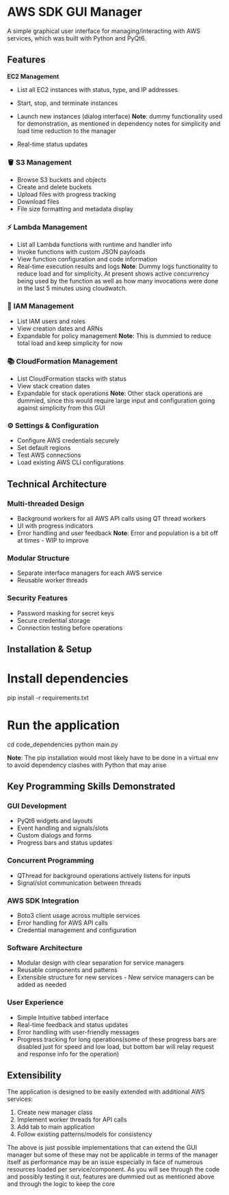 # AWS SDK GUI Manager

A simple graphical user interface for managing/interacting with AWS services, which was built with Python and PyQt6.

## Features

**EC2 Management**
- List all EC2 instances with status, type, and IP addresses
- Start, stop, and terminate instances

- Launch new instances (dialog interface) **Note**: dummy functionality used for demonstration, as mentioned in dependency notes for simplicity and load time reduction to the manager
- Real-time status updates

### 🪣 **S3 Management**
- Browse S3 buckets and objects
- Create and delete buckets
- Upload files with progress tracking
- Download files
- File size formatting and metadata display

### ⚡ **Lambda Management**
- List all Lambda functions with runtime and handler info
- Invoke functions with custom JSON payloads
- View function configuration and code information
- Real-time execution results and logs **Note**: Dummy logs functionality to reduce load and for simplicity. At present shows active concurrency being used by the function as well as how many invocations were done in the last 5 minutes using cloudwatch.

### 👤 **IAM Management**
- List IAM users and roles
- View creation dates and ARNs
- Expandable for policy management **Note**: This is dummied to reduce total load and keep simplicity for now

### 📚 **CloudFormation Management**
- List CloudFormation stacks with status
- View stack creation dates
- Expandable for stack operations **Note**: Other stack operations are dummied, since this would require large input and configuration going against simplicity from this GUI

### ⚙️ **Settings & Configuration**
- Configure AWS credentials securely
- Set default regions
- Test AWS connections
- Load existing AWS CLI configurations

## Technical Architecture

### **Multi-threaded Design**
- Background workers for all AWS API calls using QT thread workers
- UI with progress indicators
- Error handling and user feedback **Note**: Error and population is a bit off at times - WIP to improve

### **Modular Structure**
- Separate interface managers for each AWS service
- Reusable worker threads


### **Security Features**
- Password masking for secret keys
- Secure credential storage
- Connection testing before operations

## Installation & Setup


# Install dependencies
pip install -r requirements.txt

# Run the application
cd code_dependencies
python main.py

**Note**: The pip installation would most likely have to be done in a virtual env to avoid dependency clashes with Python that may arise 

## Key Programming Skills Demonstrated

### **GUI Development**
- PyQt6 widgets and layouts
- Event handling and signals/slots
- Custom dialogs and forms
- Progress bars and status updates

### **Concurrent Programming**
- QThread for background operations actively listens for inputs
- Signal/slot communication between threads

### **AWS SDK Integration**
- Boto3 client usage across multiple services
- Error handling for AWS API calls
- Credential management and configuration

### **Software Architecture**
- Modular design with clear separation for service managers
- Reusable components and patterns
- Extensible structure for new services - New service managers can be added as needed

### **User Experience**
- Simple Intuitive tabbed interface
- Real-time feedback and status updates
- Error handling with user-friendly messages
- Progress tracking for long operations(some of these progress bars are disabled just for speed and low load, but bottom bar will relay request and response info for the operation)

## Extensibility

The application is designed to be easily extended with additional AWS services:

1. Create new manager class 
2. Implement worker threads for API calls
3. Add tab to main application
4. Follow existing patterns/models for consistency


The above is just possible implementations that can extend the GUI manager but some of these may not be applicable in terms of the manager itself as performance may be an issue especially in face of numerous resources loaded per service/component. As you will see through the code and possibly testing it out, features are dummied out as mentioned above and through the logic to keep the core 